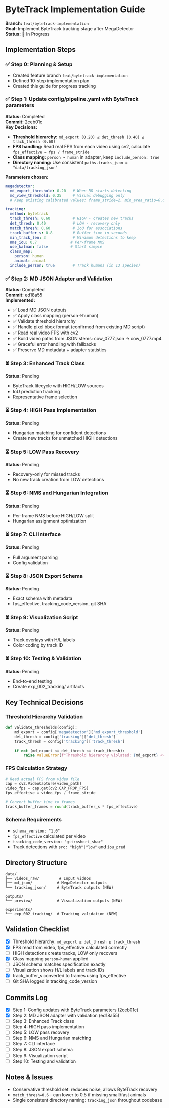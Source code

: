 # ByteTrack Implementation Guide

**Branch:** `feat/bytetrack-implementation`  
**Goal:** Implement ByteTrack tracking stage after MegaDetector  
**Status:** 🚧 In Progress

## Implementation Steps

### ✅ Step 0: Planning & Setup
- Created feature branch `feat/bytetrack-implementation`
- Defined 10-step implementation plan
- Created this guide for progress tracking

### ✅ Step 1: Update config/pipeline.yaml with ByteTrack parameters
**Status:** Completed  
**Commit:** 2ceb01c  
**Key Decisions:**
- **Threshold hierarchy:** `md_export (0.20) ≤ det_thresh (0.40) ≤ track_thresh (0.60)`
- **FPS handling:** Read real FPS from each video using cv2, calculate `fps_effective = fps / frame_stride`
- **Class mapping:** `person → human` in adapter, keep `include_person: true`
- **Directory naming:** Use consistent `paths.tracks_json = "data/tracking_json"`

**Parameters chosen:**
```yaml
megadetector:
  md_export_threshold: 0.20   # When MD starts detecting
  md_view_threshold: 0.25     # Visual debugging only
  # Keep existing calibrated values: frame_stride=2, min_area_ratio=0.005

tracking:
  method: bytetrack
  track_thresh: 0.60          # HIGH - creates new tracks
  det_thresh: 0.40            # LOW - recovery only  
  match_thresh: 0.60          # IoU for associations
  track_buffer_s: 0.8         # Buffer time in seconds
  min_track_len: 3            # Minimum detections to keep
  nms_iou: 0.7               # Per-frame NMS
  use_kalman: false          # Start simple
  class_map:
    person: human
    animal: animal
  include_person: true        # Track humans (in 13 species)
```

### ✅ Step 2: MD JSON Adapter and Validation
**Status:** Completed  
**Commit:** ed18a55  
**Implemented:**
- ✅ Load MD JSON outputs
- ✅ Apply class mapping (person→human)  
- ✅ Validate threshold hierarchy
- ✅ Handle pixel bbox format (confirmed from existing MD script)
- ✅ Read real video FPS with cv2
- ✅ Build video paths from JSON stems: cow_0777.json → cow_0777.mp4
- ✅ Graceful error handling with fallbacks
- ✅ Preserve MD metadata + adapter statistics

### ⏳ Step 3: Enhanced Track Class
**Status:** Pending
- ByteTrack lifecycle with HIGH/LOW sources
- IoU prediction tracking
- Representative frame selection

### ⏳ Step 4: HIGH Pass Implementation
**Status:** Pending
- Hungarian matching for confident detections
- Create new tracks for unmatched HIGH detections

### ⏳ Step 5: LOW Pass Recovery
**Status:** Pending
- Recovery-only for missed tracks
- No new track creation from LOW detections

### ⏳ Step 6: NMS and Hungarian Integration
**Status:** Pending
- Per-frame NMS before HIGH/LOW split
- Hungarian assignment optimization

### ⏳ Step 7: CLI Interface
**Status:** Pending
- Full argument parsing
- Config validation

### ⏳ Step 8: JSON Export Schema
**Status:** Pending
- Exact schema with metadata
- fps_effective, tracking_code_version, git SHA

### ⏳ Step 9: Visualization Script
**Status:** Pending
- Track overlays with H/L labels
- Color coding by track ID

### ⏳ Step 10: Testing & Validation
**Status:** Pending
- End-to-end testing
- Create exp_002_tracking/ artifacts

## Key Technical Decisions

### Threshold Hierarchy Validation
```python
def validate_thresholds(config):
    md_export = config['megadetector']['md_export_threshold']
    det_thresh = config['tracking']['det_thresh'] 
    track_thresh = config['tracking']['track_thresh']
    
    if not (md_export <= det_thresh <= track_thresh):
        raise ValueError(f"Threshold hierarchy violated: {md_export} <= {det_thresh} <= {track_thresh}")
```

### FPS Calculation Strategy
```python
# Read actual FPS from video file
cap = cv2.VideoCapture(video_path)
video_fps = cap.get(cv2.CAP_PROP_FPS)
fps_effective = video_fps / frame_stride

# Convert buffer time to frames
track_buffer_frames = round(track_buffer_s * fps_effective)
```

### Schema Requirements
- `schema_version: "1.0"`
- `fps_effective` calculated per video
- `tracking_code_version: "git:<short_sha>"`
- Track detections with `src: "high"|"low"` and `iou_pred`

## Directory Structure
```
data/
├── videos_raw/         # Input videos
├── md_json/           # MegaDetector outputs  
└── tracking_json/     # ByteTrack outputs (NEW)

outputs/
└── preview/           # Visualization outputs (NEW)

experiments/
└── exp_002_tracking/  # Tracking validation (NEW)
```

## Validation Checklist
- [x] Threshold hierarchy: `md_export ≤ det_thresh ≤ track_thresh`
- [x] FPS read from video, fps_effective calculated correctly
- [ ] HIGH detections create tracks, LOW only recovers
- [x] Class mapping `person→human` applied
- [ ] JSON schema matches specification exactly
- [ ] Visualization shows H/L labels and track IDs
- [x] track_buffer_s converted to frames using fps_effective
- [ ] Git SHA logged in tracking_code_version

## Commits Log
- [x] Step 1: Config updates with ByteTrack parameters (2ceb01c)
- [x] Step 2: MD JSON adapter with validation (ed18a55)
- [ ] Step 3: Enhanced Track class  
- [ ] Step 4: HIGH pass implementation
- [ ] Step 5: LOW pass recovery
- [ ] Step 6: NMS and Hungarian matching
- [ ] Step 7: CLI interface
- [ ] Step 8: JSON export schema
- [ ] Step 9: Visualization script
- [ ] Step 10: Testing and validation

## Notes & Issues
- Conservative threshold set: reduces noise, allows ByteTrack recovery
- `match_thresh=0.6` - can lower to 0.5 if missing small/fast animals
- Single consistent directory naming: `tracking_json` throughout codebase